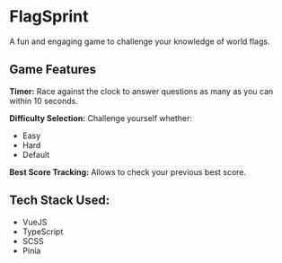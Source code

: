 # FlagSprint

A fun and engaging game to challenge your knowledge of world flags.

## Game Features

**Timer:** Race against the clock to answer questions as many as you can within 10 seconds.

**Difficulty Selection:** Challenge yourself whether:

- Easy
- Hard
- Default
  
**Best Score Tracking:** Allows to check your previous best score.

## Tech Stack Used:
- VueJS
- TypeScript
- SCSS
- Pinia

